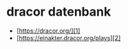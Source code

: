 # dracor datenbank
- [https://dracor.org/][1]
- [https://einakter.dracor.org/plays][2]

[1]:	https://dracor.org/
[2]:	https://einakter.dracor.org/plays